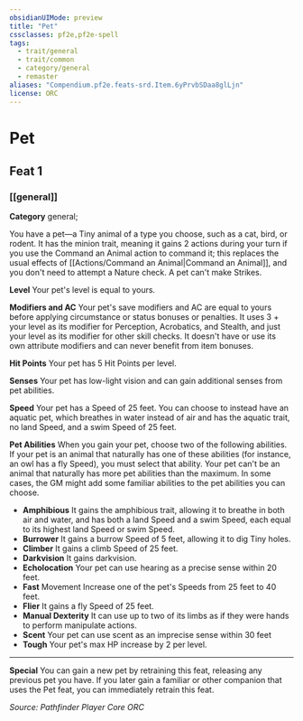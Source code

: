 ```yaml
---
obsidianUIMode: preview
title: "Pet"
cssclasses: pf2e,pf2e-spell
tags:
  - trait/general
  - trait/common
  - category/general
  - remaster
aliases: "Compendium.pf2e.feats-srd.Item.6yPrvbSDaa8glLjn"
license: ORC
---
```

# Pet
## Feat 1
### [[general]]

**Category** general; 




You have a pet—a Tiny animal of a type you choose, such as a cat, bird, or rodent. It has the minion trait, meaning it gains 2 actions during your turn if you use the Command an Animal action to command it; this replaces the usual effects of [[Actions/Command an Animal|Command an Animal]], and you don't need to attempt a Nature check. A pet can't make Strikes.

**Level** Your pet's level is equal to yours.

**Modifiers and AC** Your pet's save modifiers and AC are equal to yours before applying circumstance or status bonuses or penalties. It uses 3 + your level as its modifier for Perception, Acrobatics, and Stealth, and just your level as its modifier for other skill checks. It doesn't have or use its own attribute modifiers and can never benefit from item bonuses.

**Hit Points** Your pet has 5 Hit Points per level.

**Senses** Your pet has low-light vision and can gain additional senses from pet abilities.

**Speed** Your pet has a Speed of 25 feet. You can choose to instead have an aquatic pet, which breathes in water instead of air and has the aquatic trait, no land Speed, and a swim Speed of 25 feet.

**Pet Abilities** When you gain your pet, choose two of the following abilities. If your pet is an animal that naturally has one of these abilities (for instance, an owl has a fly Speed), you must select that ability. Your pet can't be an animal that naturally has more pet abilities than the maximum. In some cases, the GM might add some familiar abilities to the pet abilities you can choose.

*   **Amphibious** It gains the amphibious trait, allowing it to breathe in both air and water, and has both a land Speed and a swim Speed, each equal to its highest land Speed or swim Speed.
*   **Burrower** It gains a burrow Speed of 5 feet, allowing it to dig Tiny holes.
*   **Climber** It gains a climb Speed of 25 feet.
*   **Darkvision** It gains darkvision.
*   **Echolocation** Your pet can use hearing as a precise sense within 20 feet.
*   **Fast** Movement Increase one of the pet's Speeds from 25 feet to 40 feet.
*   **Flier** It gains a fly Speed of 25 feet.
*   **Manual Dexterity** It can use up to two of its limbs as if they were hands to perform manipulate actions.
*   **Scent** Your pet can use scent as an imprecise sense within 30 feet
*   **Tough** Your pet's max HP increase by 2 per level.

* * *

**Special** You can gain a new pet by retraining this feat, releasing any previous pet you have. If you later gain a familiar or other companion that uses the Pet feat, you can immediately retrain this feat.

*Source: Pathfinder Player Core*
*ORC*